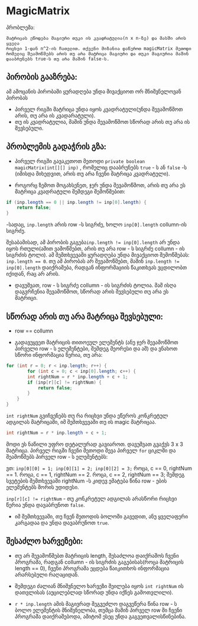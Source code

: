 # MagicMatrix

პრობლემა: 
```
მატრიცას ეწოდება მაგიური თუკი ის კვადრატულია(n x n-ზე) და მასში არის ყველა
რიცხვი 1-დან n^2-ის ჩათვლით. თქვენი მიზანია დაწეროთ magicMatrix მეთოდი
რომელიც შეამოწმებს არის თუ არა მატრიცა მაგიური და თუკი მაგიურია მაშინ
დააბრუნებს true-ს თუ არა მაშინ false-ს.

```



## პირობის გააზრება:

ამ ამოცანის პირობაში ყურადღება უნდა მივაქციოთ ორ მნიშვნელოვან პირობას

* პირველ რიგში მატრიცა უნდა იყოს კვადრატული(უნდა შევამოწმოთ არის, თუ არა ის კვადარატული).
* თუ ის კვადრატულია, მაშინ უნდა შევამოწმოთ სწორად არის თუ არა ის შევსებული.



## პრობლემის გადაჭრის გზა:

* პირველ რიგში გავაკეთოთ მეთოდი `private boolean magicMatrix(int[][] inp)` , რომელიც დააბრუნებს `true` - ს 
ან `false` -ს (იმისდა მიხედვით, არის თუ არა ჩვენი მატრიცა კვადრატული).

* როგორც ზემოთ მოგახსენეთ, ჯერ უნდა შევამოწმოთ, არის თუ არა ეს მატრიცა კვადრატული შემდეგი შემოწმებით:

```java
if (inp.length == 0 || inp.length != inp[0].length) {
    return false;		
}
```
-სადაც, `inp.length` არის row -ს სიგრძე, ხოლო `inp[0].length` collumn-ის სიგრძე.

შესაბამისად, ამ პირობის გაგება`inp.length != inp[0].length` არ უნდა იყოს რთული(ამით ვამოწმებთ, არის თუ არა row - ს სიგრძე collumn - ის სიგრძის ტოლი).
ამ შემთხვევაში ყურადღება უნდა მივაქციოთ შემოწმებას: `inp.length == 0`. თუ ამ პირობას არ შევამოწმებთ, მაშინ `inp.length != inp[0].length` დაიქრაშება, 
რადგან ინფორმაციის წაკითხვას ვცდილობთ იქიდან, რაც არ არის.

* დავუშვათ, row - ს სიგრძე collumn - ის სიგრძის ტოლია. მაშ ისღა დაგვრჩენია შევამოწმოთ, სწორად არის შევსებული თუ არა ეს მატრიცი.



## სწორად არის თუ არა მატრიცა შევსებული:

* row == collumn

* გადავუყვეთ მატრიცის თითოეულ ელემენტს (ანუ ჯერ შევამოწმოთ პირველი row - ს ელემენტები, შემდეგ მეორესი და აშ) და ვნახოთ სწორი ინფორმაცია წერია, თუ არა:

```java
for (int r = 0; r < inp.length; r++) {
    	for (int c = 0; c < inp[0].length; c++) {
		int rightNum = r * inp.length + c + 1;
		if (inp[r][c] != rightNum) {
			return false;
		}
	}
}
```
`int rightNum` გვიჩვენებს თუ რა რიცხვი უნდა ეწეროს კონკრეტულ ადგილას მატრიცაში, იმ შემთხვევაში თუ ის magic მატრიცაა.

```java
int rightNum = r * inp.length + c + 1;
```
მოდი ეს ნაწილი უფრო დეტალურად გავიაროთ. დავუშვათ გვაქვს 3 x 3 მატრიცა. პირველ რიგში ჩვენი მეთოდი შევა პირველ `for` ციკლში და შეამოწმებს პირველ row - ს 
ელემენტებს:

ვთ: `inp[0][0] = 1; inp[0][1] = 2; inp[0][2] = 3;`
როცა, c == 0, rightNum == 1. როცა, c == 1, rightNum == 2. როცა, c == 2, rightNum == 3;
შემდეგ სვეტების შემთხვევაში rightNum -ს კიდევ ემატება წინა row - ების ელემენტებს შორის უდიდესი.

`inp[r][c] != rightNum` - თუ კონკრეტულ ადგილას არასწორი რიცხვი წერია უნდა დავაბრუნოთ `false`.

* იმ შემთხვევაში, თუ ჩვენ მეთოდის ბოლოში გავედით, ანუ ყველაფერი კარგადაა და უნდა დავაბრუნოთ `true`.


## შესაძლო ხარვეზები:

* თუ არ შევამოწმებთ მატრიცის length, შესაძლოა დაიქრაშოს ჩვენი პროგრამა, რადგან collumn - ის სიგრძის გაგებისას(როცა მატრიცის length == 0), ჩვენი პროგრამა ეცდება 
წაიკითხოს ინფორმაცია არარსებული რაღაციდან.

* შემდეგი ძალიან მნიშვნელო ხარვეზი შეილება იყოს `int rightNum` ის დათვლისას (აუცილებლად სწორად უნდა იქნეს გამოთვლილი).

*  `r * inp.length` ამის მაგივრად შეგვეძლო დაგვეწერა წინა row - ს ბოლო ელემენტის მნიშვნელობა, თუმცა მაშინ პირველ row ში ჩვენი პროგრამა დაიქრაშებოდა, ამიტომ ესეც უნდა 
გაგვეთვალისწინებინა. 

